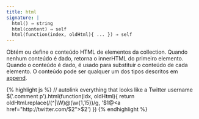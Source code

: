 ```yaml
---
title: html
signature: |
  html() ⇒ string
  html(content) ⇒ self
  html(function(index, oldHtml){ ... }) ⇒ self
---
```


Obtém ou define o conteúdo HTML de elementos da collection. Quando nenhum conteúdo é dado,
retorna o innerHTML do primeiro elemento. Quando o conteúdo é dado, é usado para substituir
o conteúdo de cada elemento. O conteúdo pode ser qualquer um dos tipos descritos em
[append](#append).

{% highlight js %}
// autolink everything that looks like a Twitter username
$('.comment p').html(function(idx, oldHtml){
  return oldHtml.replace(/(^|\W)@(\w{1,15})/g,
    '$1@<a href="http://twitter.com/$2">$2</a>')
})
{% endhighlight %}
